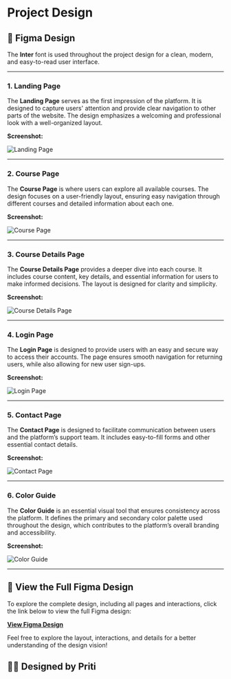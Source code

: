 # Project Design

## 🎨 Figma Design

The **Inter** font is used throughout the project design for a clean, modern, and easy-to-read user interface.

---

### 1. **Landing Page**

The **Landing Page** serves as the first impression of the platform. It is designed to capture users' attention and provide clear navigation to other parts of the website. The design emphasizes a welcoming and professional look with a well-organized layout.

**Screenshot:**

![Landing Page](assets/marketable_landing_page.jpg)

---

### 2. **Course Page**

The **Course Page** is where users can explore all available courses. The design focuses on a user-friendly layout, ensuring easy navigation through different courses and detailed information about each one.

**Screenshot:**

![Course Page](assets/Courses.jpg)

---

### 3. **Course Details Page**

The **Course Details Page** provides a deeper dive into each course. It includes course content, key details, and essential information for users to make informed decisions. The layout is designed for clarity and simplicity.

**Screenshot:**

![Course Details Page](assets/Course_Details.jpg)

---

### 4. **Login Page**

The **Login Page** is designed to provide users with an easy and secure way to access their accounts. The page ensures smooth navigation for returning users, while also allowing for new user sign-ups.

**Screenshot:**

![Login Page](assets/Login_page.jpg)

---

### 5. **Contact Page**

The **Contact Page** is designed to facilitate communication between users and the platform’s support team. It includes easy-to-fill forms and other essential contact details.

**Screenshot:**

![Contact Page](assets/Contact_us.jpg)

---

### 6. **Color Guide**

The **Color Guide** is an essential visual tool that ensures consistency across the platform. It defines the primary and secondary color palette used throughout the design, which contributes to the platform’s overall branding and accessibility.

**Screenshot:**

![Color Guide](assets/ColorGuide.png)

---

## 🔗 View the Full Figma Design

To explore the complete design, including all pages and interactions, click the link below to view the full Figma design:

[**View Figma Design**](https://www.figma.com/design/oOKxcAuk43U2Wl7nq0T9zs/(Priti)-Marketable?node-id=122-367&t=sfmLx6EMPxTMDpoQ-1)

Feel free to explore the layout, interactions, and details for a better understanding of the design vision!

## 👩‍💻 Designed by Priti
